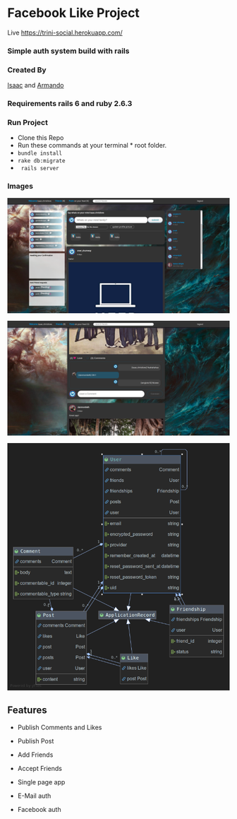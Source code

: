 # Facebook Like Project

Live https://trini-social.herokuapp.com/

### Simple auth system build with rails

### Created By 

[Isaac](https://github.com/ispirett)  and [Armando](https://github.com/SotoArmando)


### Requirements rails 6 and ruby 2.6.3
### Run Project
* Clone this Repo
* Run these commands at your terminal * root folder.
* ``` bundle install ```
* ``` rake db:migrate ```
* ``` rails server```

### Images

![image](fb_like.png)

![image](fb_like_2.png)

![image](Like.png)




## Features 


- Publish Comments and Likes

- Publish Post

- Add Friends

- Accept Friends

- Single page app

- E-Mail auth

- Facebook auth 
